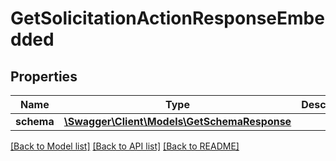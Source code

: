 # GetSolicitationActionResponseEmbedded

## Properties

Name | Type | Description | Notes
------------ | ------------- | ------------- | -------------
**schema** | [**\Swagger\Client\Models\GetSchemaResponse**](GetSchemaResponse.md) |  | [optional]

[[Back to Model list]](../../README.md#documentation-for-models) [[Back to API list]](../../README.md#documentation-for-api-endpoints) [[Back to README]](../../README.md)

